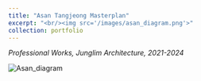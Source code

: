 ```yaml
---
title: "Asan Tangjeong Masterplan"
excerpt: "<br/><img src='/images/asan_diagram.png'>"
collection: portfolio
---
```


*Professional Works, Junglim Architecture, 2021-2024* <br>

![Asan_diagram](/images/Asan_diagram_2.png)
